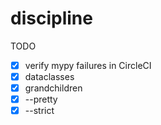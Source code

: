 # discipline

TODO

* [x] verify mypy failures in CircleCI
* [x] dataclasses
* [x] grandchildren
* [x] --pretty
* [x] --strict
